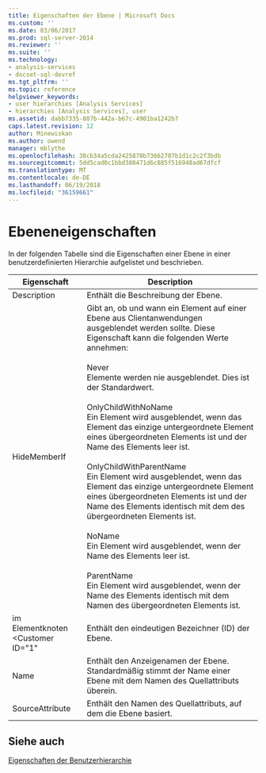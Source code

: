 ```yaml
---
title: Eigenschaften der Ebene | Microsoft Docs
ms.custom: ''
ms.date: 03/06/2017
ms.prod: sql-server-2014
ms.reviewer: ''
ms.suite: ''
ms.technology:
- analysis-services
- docset-sql-devref
ms.tgt_pltfrm: ''
ms.topic: reference
helpviewer_keywords:
- user hierarchies [Analysis Services]
- hierarchies [Analysis Services], user
ms.assetid: dabb7335-887b-442a-b67c-4901ba1242b7
caps.latest.revision: 12
author: Minewiskan
ms.author: owend
manager: mblythe
ms.openlocfilehash: 38cb34a5cda2425870b73662707b1d1c2c2f3bdb
ms.sourcegitcommit: 5dd5cad0c1bbd308471d6c885f516948ad67dfcf
ms.translationtype: MT
ms.contentlocale: de-DE
ms.lasthandoff: 06/19/2018
ms.locfileid: "36159661"
---
```

# <a name="level-properties"></a>Ebeneneigenschaften 
  In der folgenden Tabelle sind die Eigenschaften einer Ebene in einer benutzerdefinierten Hierarchie aufgelistet und beschrieben.  
  
|Eigenschaft|Description|  
|--------------|-----------------|  
|Description|Enthält die Beschreibung der Ebene.|  
|HideMemberIf|Gibt an, ob und wann ein Element auf einer Ebene aus Clientanwendungen ausgeblendet werden sollte. Diese Eigenschaft kann die folgenden Werte annehmen:<br /><br /> Never<br /> Elemente werden nie ausgeblendet. Dies ist der Standardwert.<br /><br /> OnlyChildWithNoName<br /> Ein Element wird ausgeblendet, wenn das Element das einzige untergeordnete Element eines übergeordneten Elements ist und der Name des Elements leer ist.<br /><br /> OnlyChildWithParentName<br /> Ein Element wird ausgeblendet, wenn das Element das einzige untergeordnete Element eines übergeordneten Elements ist und der Name des Elements identisch mit dem des übergeordneten Elements ist.<br /><br /> NoName<br /> Ein Element wird ausgeblendet, wenn der Name des Elements leer ist.<br /><br /> ParentName<br /> Ein Element wird ausgeblendet, wenn der Name des Elements identisch mit dem Namen des übergeordneten Elements ist.|  
|im Elementknoten &lt;Customer ID="1"|Enthält den eindeutigen Bezeichner (ID) der Ebene.|  
|Name|Enthält den Anzeigenamen der Ebene. Standardmäßig stimmt der Name einer Ebene mit dem Namen des Quellattributs überein.|  
|SourceAttribute|Enthält den Namen des Quellattributs, auf dem die Ebene basiert.|  
  
## <a name="see-also"></a>Siehe auch  
 [Eigenschaften der Benutzerhierarchie](user-hierarchies-properties.md)  
  
  